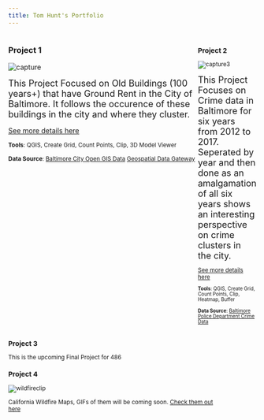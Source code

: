 ```yaml
---
title: Tom Hunt's Portfolio
---
```


<div style="display:table-row; width:100%; table-layout: fixed">
<div style="display: table-cell; width:420px; margin-right:3px" markdown="1">
  
### Project 1


![capture](https://user-images.githubusercontent.com/42807766/49518683-3d65b700-f86d-11e8-9cb6-217a7cde5086.PNG)

 
<font size="4"> This Project Focused on Old Buildings (100 years+) that have Ground Rent in the City of Baltimore. It follows the occurence of these buildings in the city and where they cluster. </font>

[See more details here](https://huntt1.github.io/Project1_BaltMap/project1.html)

<small>__Tools__: QGIS, Create Grid, Count Points, Clip, 3D Model Viewer              </small>

<small>__Data Source__: [Baltimore City Open GIS Data](http://gis-baltimore.opendata.arcgis.com/) [Geospatial Data Gateway](https://gdg.sc.egov.usda.gov/)



</div>

<div style="display: table-cell; width:420px" markdown="1">

### Project 2

![capture3](https://user-images.githubusercontent.com/42807766/49520693-d0085500-f871-11e8-9a3c-d1c09edb3cac.PNG)


<font size="4"> This Project Focuses on Crime data in Baltimore for six years from 2012 to 2017. Seperated by year and then done as an amalgamation of all six years shows an interesting perspective on crime clusters in the city. </font>

[See more details here](https://huntt1.github.io/Project2_BaltMap/Project2.html)

<small>__Tools__: QGIS, Create Grid, Count Points, Clip, Heatmap, Buffer            </small>

<small>__Data Source__: [Baltimore Police Department Crime Data](https://www.baltimorepolice.org/crime-stats/crime-map-data-stats)     </small>


</div>
</div>
<!--This is the second row of projects -->
<div style="display:table-row; width:100%; table-layout: fixed">
<div style="display: table-cell; width:420px; margin-right:3px" markdown="1">

### Project 3 

This is the upcoming Final Project for 486





### Project 4
![wildfireclip](https://user-images.githubusercontent.com/42807766/49682775-2222c380-fa88-11e8-8bc5-c81cd288f3c6.PNG)


California Wildfire Maps, GIFs of them will be coming soon.
[Check them out here](https://huntt1.github.io/Project4/Project4.html)

